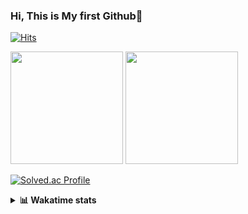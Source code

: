 ### Hi, This is My first Github👋
[![Hits](https://hits.seeyoufarm.com/api/count/incr/badge.svg?url=https%3A%2F%2Fgithub.com%2FJonghyun-Park1027&count_bg=%2379C83D&title_bg=%23555555&icon=&icon_color=%23E7E7E7&title=hits&edge_flat=false)](https://hits.seeyoufarm.com)
<br>


<p>
  <img height="180em" src="https://github-readme-stats-eight-rho-29.vercel.app/api?username=Jonghyun-Park1027&show_icons=true&include_all_commits=true&bg_color=30,e96443,904e95&title_color=fff&text_color=fff">
  <img height="180em" src="https://github-readme-stats-eight-rho-29.vercel.app/api/top-langs/?username=Jonghyun-Park1027&layout=compact&bg_color=30,e96443,904e95&title_color=fff&text_color=fff">


[![Solved.ac Profile](http://mazassumnida.wtf/api/v2/generate_badge?boj=ppjjhh1027)](https://solved.ac/ppjjhh1027/)

</p>
<details>
<summary><b>📊 Wakatime stats</b><br></summary>
<div>
<hr/>



<!--START_SECTION:waka-->
![Code Time](http://img.shields.io/badge/Code%20Time-1%2C115%20hrs%2022%20mins-blue)

![Profile Views](http://img.shields.io/badge/Profile%20Views-0-blue)

**🐱 My GitHub Data** 

> 📦 159.0 kB Used in GitHub's Storage 
 > 
> 🚫 Not Opted to Hire
 > 
> 📜 12 Public Repositories 
 > 
> 🔑 7 Private Repositories 
 > 
**I'm an Early 🐤** 

```text
🌞 Morning                62 commits          █████░░░░░░░░░░░░░░░░░░░░   19.62 % 
🌆 Daytime                156 commits         ████████████░░░░░░░░░░░░░   49.37 % 
🌃 Evening                85 commits          ███████░░░░░░░░░░░░░░░░░░   26.90 % 
🌙 Night                  13 commits          █░░░░░░░░░░░░░░░░░░░░░░░░   04.11 % 
```
📅 **I'm Most Productive on Friday** 

```text
Monday                   53 commits          ████░░░░░░░░░░░░░░░░░░░░░   16.77 % 
Tuesday                  43 commits          ███░░░░░░░░░░░░░░░░░░░░░░   13.61 % 
Wednesday                24 commits          ██░░░░░░░░░░░░░░░░░░░░░░░   07.59 % 
Thursday                 34 commits          ███░░░░░░░░░░░░░░░░░░░░░░   10.76 % 
Friday                   69 commits          █████░░░░░░░░░░░░░░░░░░░░   21.84 % 
Saturday                 37 commits          ███░░░░░░░░░░░░░░░░░░░░░░   11.71 % 
Sunday                   56 commits          ████░░░░░░░░░░░░░░░░░░░░░   17.72 % 
```


📊 **This Week I Spent My Time On** 

```text
🕑︎ Time Zone: Asia/Seoul

💬 Programming Languages: 
JavaScript               4 hrs 14 mins       █████████░░░░░░░░░░░░░░░░   34.07 % 
TypeScript               2 hrs 31 mins       █████░░░░░░░░░░░░░░░░░░░░   20.29 % 
HTML                     2 hrs 29 mins       █████░░░░░░░░░░░░░░░░░░░░   19.96 % 
Python                   1 hr 41 mins        ███░░░░░░░░░░░░░░░░░░░░░░   13.54 % 
SQL                      40 mins             █░░░░░░░░░░░░░░░░░░░░░░░░   05.38 % 

🔥 Editors: 
Cursor                   12 hrs 27 mins      █████████████████████████   100.00 % 

🐱‍💻 Projects: 
js_chrome_app            5 hrs 11 mins       ██████████░░░░░░░░░░░░░░░   41.68 % 
manseryuk_v1.3.0         3 hrs 2 mins        ██████░░░░░░░░░░░░░░░░░░░   24.35 % 
bit_abutrage             2 hrs 21 mins       █████░░░░░░░░░░░░░░░░░░░░   18.96 % 
reactjs_movie_web        1 hr 38 mins        ███░░░░░░░░░░░░░░░░░░░░░░   13.16 % 
saju_v1.0.0              13 mins             ░░░░░░░░░░░░░░░░░░░░░░░░░   01.85 % 

💻 Operating System: 
Mac                      12 hrs 27 mins      █████████████████████████   100.00 % 
```

**I Mostly Code in Jupyter Notebook** 

```text
Jupyter Notebook         9 repos             ██████████████░░░░░░░░░░░   56.25 % 
C++                      3 repos             █████░░░░░░░░░░░░░░░░░░░░   18.75 % 
TypeScript               2 repos             ███░░░░░░░░░░░░░░░░░░░░░░   12.50 % 
Dart                     1 repo              ██░░░░░░░░░░░░░░░░░░░░░░░   06.25 % 
Python                   1 repo              ██░░░░░░░░░░░░░░░░░░░░░░░   06.25 % 
```




 Last Updated on 08/09/2025 18:44:38 UTC
<!--END_SECTION:waka-->
</details>



